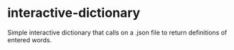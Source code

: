 # interactive-dictionary
Simple interactive dictionary that calls on a .json file to return definitions of entered words.
